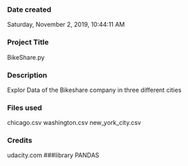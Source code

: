 ### Date created
‎Saturday, ‎November ‎2, ‎2019, ‏‎10:44:11 AM
### Project Title
BikeShare.py
### Description
Explor Data of the Bikeshare company in three different cities 
### Files used
chicago.csv
washington.csv
new_york_city.csv
### Credits
udacity.com
###library
PANDAS  
